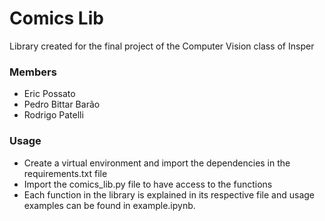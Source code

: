 # Comics Lib

Library created for the final project of the Computer Vision class of Insper

### Members
- Eric Possato
- Pedro Bittar Barão
- Rodrigo Patelli

### Usage
- Create a virtual environment and import the dependencies in the requirements.txt file
- Import the comics_lib.py file to have access to the functions
- Each function in the library is explained in its respective file and usage examples can be found in example.ipynb.